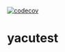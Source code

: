 [![codecov](https://codecov.io/gh/sglumac/yacutest/branch/main/graph/badge.svg)](https://codecov.io/gh/sglumac/yacutest)

# yacutest
